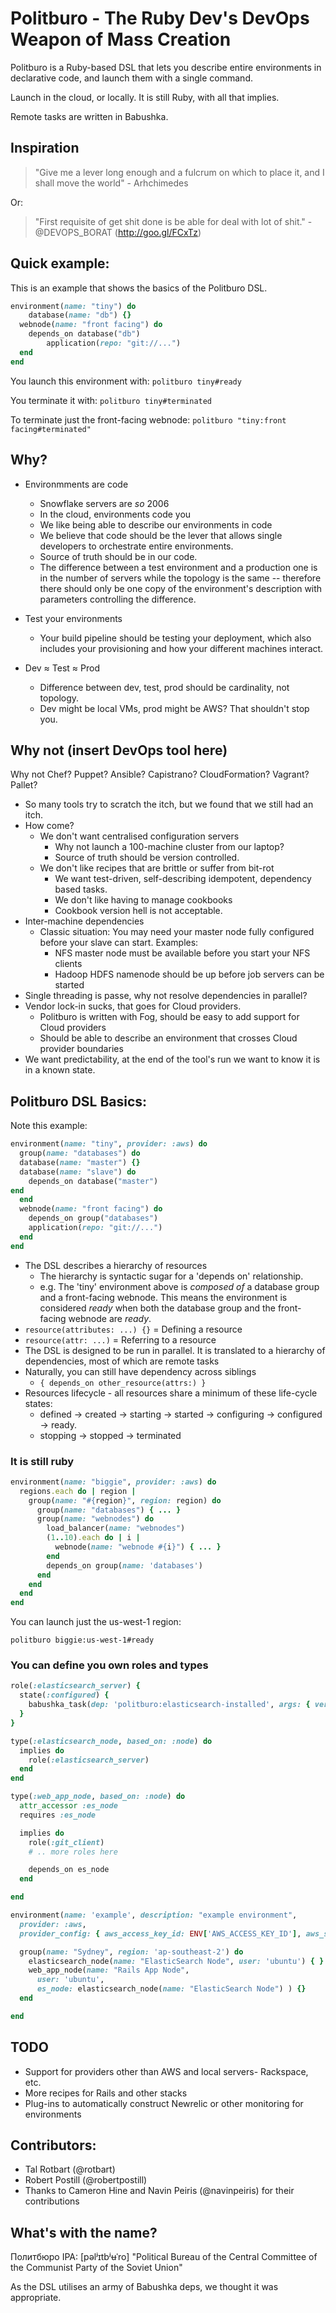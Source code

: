 Politburo - The Ruby Dev's DevOps Weapon of Mass Creation
================================================================

Politburo is a Ruby-based DSL that lets you describe entire environments in 
declarative code, and launch them with a single command. 

Launch in the cloud, or locally. It is still Ruby, with all that implies.

Remote tasks are written in Babushka.

Inspiration
-------------

> "Give me a lever long enough and a fulcrum on which to place it, 
> and I shall move the world" - Arhchimedes

Or:

> "First requisite of get shit done is be
>          able for deal with lot of shit." - @DEVOPS_BORAT (http://goo.gl/FCxTz)

Quick example:
-------------

This is an example that shows the basics of the Politburo DSL.

```ruby
environment(name: "tiny") do
    database(name: "db") {}
  webnode(name: "front facing") do
    depends_on database("db")
        application(repo: "git://...")
  end
end
```

You launch this environment with:
```politburo tiny#ready```

You terminate it with:
```politburo tiny#terminated```

To terminate just the front-facing webnode:
```politburo "tiny:front facing#terminated"```

Why?
-------------

* Environmments are code
  * Snowflake servers are _so_ 2006
  * In the cloud, environments code you
  * We like being able to describe our environments in code
  * We believe that code should be the lever that allows single developers to orchestrate entire environments.
  * Source of truth should be in our code.
  * The difference between a test environment and a production one is
    in the number of servers while the topology is the same -- 
    therefore there should only be one copy of the environment's description with
    parameters controlling the difference.

* Test your environments
  * Your build pipeline should be testing your deployment, which also includes your provisioning and how your different machines interact.

* Dev ≈ Test ≈ Prod
  * Difference between dev, test, prod should be cardinality, not topology.
  * Dev might be local VMs, prod might be AWS? That shouldn't stop you.

Why not (insert DevOps tool here)
-------------

Why not Chef? Puppet? Ansible? Capistrano? CloudFormation? Vagrant? Pallet? 

* So many tools try to scratch the itch, but we found that we still had an itch.
* How come? 
  * We don't want centralised configuration servers
    * Why not launch a 100-machine cluster from our laptop?
    * Source of truth should be version controlled.
  * We don't like recipes that are brittle or suffer from bit-rot
    * We want test-driven, self-describing idempotent, dependency based tasks.
    * We don't like having to manage cookbooks
    * Cookbook version hell is not acceptable.
* Inter-machine dependencies
  * Classic situation: You may need your master node fully configured before your slave can start. Examples:
    * NFS master node must be available before you start your NFS clients
    * Hadoop HDFS namenode should be up before job servers can be started
* Single threading is passe, why not resolve dependencies in parallel?
* Vendor lock-in sucks, that goes for Cloud providers.
  * Politburo is written with Fog, should be easy to add support for Cloud providers
  * Should be able to describe an environment that crosses Cloud provider boundaries
* We want predictability, at the end of the tool's run we want to know
  it is in a known state.

Politburo DSL Basics:
---------------------

Note this example:
```ruby
environment(name: "tiny", provider: :aws) do
  group(name: "databases") do
  database(name: "master") {}
  database(name: "slave") do
    depends_on database("master")
end
  end
  webnode(name: "front facing") do
    depends_on group("databases")
    application(repo: "git://...")
  end
end
```

* The DSL describes a hierarchy of resources
  * The hierarchy is syntactic sugar for a 'depends on' relationship.
  * e.g. The 'tiny' environment above is _composed of_ a database group and a front-facing webnode. This means the environment is considered _ready_ when both the database group and the front-facing webnode are _ready_.
* ```resource(attributes: ...) {}``` = Defining a resource
* ```resource(attr: ...)``` = Referring to a resource
* The DSL is designed to be run in parallel. It is translated to
  a hierarchy of dependencies, most of which are remote tasks
* Naturally, you can still have dependency across siblings
  * ```{ depends_on other_resource(attrs:) }```
* Resources lifecycle - all resources share a minimum of these life-cycle states: 
  * defined -> created -> starting -> started -> configuring -> configured -> ready. 
  * stopping -> stopped -> terminated

### It is still ruby ###

```ruby
environment(name: "biggie", provider: :aws) do
  regions.each do | region |
    group(name: "#{region}", region: region) do
      group(name: "databases") { ... }
      group(name: "webnodes") do
        load_balancer(name: "webnodes")
        (1..10).each do | i | 
          webnode(name: "webnode #{i}") { ... }
        end
        depends_on group(name: 'databases')
      end
    end
  end
end
```

You can launch just the us-west-1 region:

```politburo biggie:us-west-1#ready```

### You can define you own roles and types ###

```ruby
role(:elasticsearch_server) {
  state(:configured) {
    babushka_task(dep: 'politburo:elasticsearch-installed', args: { version: "0.20.5", port: 9200, cluster_name: environment({}).name }) { }
  } 
}

type(:elasticsearch_node, based_on: :node) do
  implies do
    role(:elasticsearch_server)
  end
end

type(:web_app_node, based_on: :node) do
  attr_accessor :es_node
  requires :es_node

  implies do
    role(:git_client)
    # .. more roles here

    depends_on es_node
  end

end

environment(name: 'example', description: "example environment",
  provider: :aws, 
  provider_config: { aws_access_key_id: ENV['AWS_ACCESS_KEY_ID'], aws_secret_access_key: ENV['AWS_SECRET_ACCESS_KEY'] } ) do

  group(name: "Sydney", region: 'ap-southeast-2') do
    elasticsearch_node(name: "ElasticSearch Node", user: 'ubuntu') { }
    web_app_node(name: "Rails App Node", 
      user: 'ubuntu', 
      es_node: elasticsearch_node(name: "ElasticSearch Node") ) {}
  end

end
```

TODO
-------------

* Support for providers other than AWS and local servers- Rackspace, etc.
* More recipes for Rails and other stacks
* Plug-ins to automatically construct Newrelic or other monitoring for environments

Contributors:
-------------
* Tal Rotbart (@rotbart)
* Robert Postill (@robertpostill)
* Thanks to Cameron Hine and Navin Peiris (@navinpeiris) for their contributions

What's with the name?
-------------
Политбюро IPA: [pəlʲɪtbʲʉˈro]
"Political Bureau of the Central Committee of the Communist Party of the Soviet Union"

As the DSL utilises an army of Babushka deps, we thought it was appropriate.

